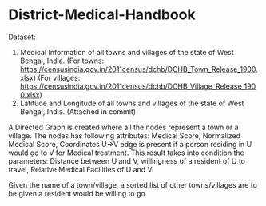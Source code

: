 # District-Medical-Handbook

Dataset:
1. Medical Information of all towns and villages of the state of West Bengal, India.
(For towns: https://censusindia.gov.in/2011census/dchb/DCHB_Town_Release_1900.xlsx)
(For villages: https://censusindia.gov.in/2011census/dchb/DCHB_Village_Release_1900.xlsx)
2. Latitude and Longitude of all towns and villages of the state of West Bengal, India.
(Attached in commit)

A Directed Graph is created where all the nodes represent a town or a village. The nodes has following attributes: Medical Score, Normalized Medical Score, Coordinates
U->V edge is present if a person residing in U would go to V for Medical treatment. This result takes into condition the parameters: Distance between U and V, willingness of a resident of U to travel, Relative Medical Facilities of U and V.

Given the name of a town/village, a sorted list of other towns/villages are to be given a resident would be willing to go.

